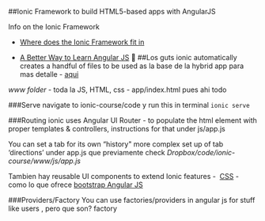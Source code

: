 ##Ionic Framework to build HTML5-based apps with AngularJS

Info on the Ionic Framework 

- [Where does the Ionic Framework fit in](http://blog.ionic.io/where-does-the-ionic-framework-fit-in/)

- [A Better Way to Learn Angular JS](https://thinkster.io/a-better-way-to-learn-angularjs)

##Los guts
ionic automatically creates a handful of files to be used as la base de la hybrid app para mas detalle - [aqui](https://thinkster.io/ionic-app-structure/)

*www folder* - toda la JS, HTML, css - app/index.html pues ahi todo

###Serve
navigate to ionic-course/code y run this in terminal 
``ionic serve``

###Routing
ionic uses Angular UI Router - to populate the html element <ion-nav-view> with proper templates & controllers, instructions for that under js/app.js

You can set a tab for its own “history"
more complex set up of tab ‘directions’ under app.js que previamente check *Dropbox/code/ionic-course/www/js/app.js*

Tambien hay reusable UI components to extend Ionic features - 
[CSS](http://ionicframework.com/docs/components/) - como lo que ofrece [bootstrap
Angular JS](http://ionicframework.com/docs/api/)

###Providers/Factory
You can use factories/providers in angular js for stuff like users , pero que son? factory 
